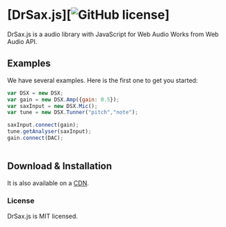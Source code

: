 # [DrSax.js][![GitHub license](https://img.shields.io/badge/license-MIT-blue.svg)]

DrSax.js is a  audio library with JavaScript for Web Audio Works from Web Audio API.



## Examples

We have several examples. Here is the first one to get you started:

```jsx
var DSX = new DSX;
var gain = new DSX.Amp({gain: 0.5});
var saxInput = new DSX.Mic();
var tune = new DSX.Tunner("pitch","note");

saxInput.connect(gain);
tune.getAnalyser(saxInput);
gain.connect(DAC);                
      
```

## Download & Installation

It is also available on a [CDN](https://drwebsax.github.io/DrSax.js/js/drsax.1.9.1.21.js).

### License

DrSax.js is MIT licensed.
